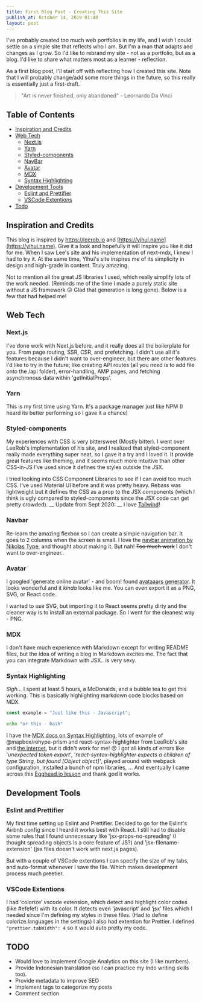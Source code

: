 ```yaml
---
title: First Blog Post - Creating This Site
publish_at: October 14, 2019 01:40
layout: post
---
```


I've probably created too much web portfolios in my life, and I wish I could settle on a simple site that reflects who I am. But I'm a man that adapts and changes as I grow. So I'd like to rebrand my site - not as a portfolio, but as a blog. I'd like to share what matters most as a learner - reflection.

As a first blog post, I'll start off with reflecting how I created this site. Note that I will probably change/add some more things in the future, so this really is essentially just a first-draft.

> "Art is never finished, only abandoned" - Leornardo Da Vinci

## Table of Contents

-   [Inspiration and Credits](#inspiration-and-credits)
-   [Web Tech](#web-tech)
    -   [Next.js](#next.js)
    -   [Yarn](#yarn)
    -   [Styled-components](#styled-components)
    -   [NavBar](#navbar)
    -   [Avatar](#avatar)
    -   [MDX](#mdx)
    -   [Syntax Highlighting](#syntax-highlighting)
-   [Development Tools](#development-tools)
    -   [Eslint and Prettifier](#eslint-and-prettifier)
    -   [VSCode Extentions](#vscode-extentions)
-   [Todo](#todo)

## Inspiration and Credits

This blog is inspired by https://leerob.io and [https://yihui.name](https://yihui.name). Give it a look and hopefully it will inspire you like it did for me. When I saw Lee's site and his implementation of next-mdx, I knew I had to try it. At the same time, Yihui's site inspires me of its simplicity in design and high-grade in content. Truly amazing.

Not to mention all the great JS libraries I used, which really simplify lots of the work needed. (Reminds me of the time I made a purely static site without a JS framework :confounded: Glad that generation is long gone). Below is a few that had helped me!

## Web Tech

### Next.js

I've done work with Next.js before, and it really does all the boilerplate for you. From page routing, SSR, CSR, and prefetching. I didn't use all it's features because I didn't want to over-engineer, but there are other features I'd like to try in the future; like creating API routes (all you need is to add file onto the /api folder), error-handling, AMP pages, and fetching asynchronous data within 'getInitialProps'.

### Yarn

This is my first time using Yarn. It's a package manager just like NPM (I heard its better performing so I gave it a chance)

### Styled-components

My experiences with CSS is very bittersweet (Mostly bitter). I went over LeeRob's implementation of his site, and I realized that styled-component really made everything super neat, so I gave it a try and I loved it. It provide great features like theming, and it seems much more intuitive than other CSS-in-JS I've used since it defines the styles outside the JSX.

I tried looking into CSS Component Libraries to see if I can avoid too much CSS. I've used Material UI before and it was pretty heavy. Rebass was lightweight but it defines the CSS as a prop to the JSX components (which I think is ugly compared to styled-components since the JSX code can get pretty crowded). __ Update from Sept 2020: __ I love [Tailwind](https://tailwindcss.com/)!

### Navbar

Re-learn the amazing flexbox so I can create a simple navigation bar. It goes to 2 columns when the screen is small. I love the [navbar animation by Nikolas Type](https://www.nikolastype.com/), and thought about making it. But nah! ~~Too much work~~ I don't want to over-engineer..

### Avatar

I googled 'generate online avatar' - and boom! found [avataaars generator](https://getavataaars.com/). It looks wonderful and it _kinda_ looks like me. You can even export it as a PNG, SVG, or React code.

I wanted to use SVG, but importing it to React seems pretty dirty and the cleaner way is to install an external package. So I went for the cleanest way - PNG.

### MDX

I don't have much experience with Markdown except for writing README files, but the idea of writing a blog in Markdown excites me. The fact that you can integrate Markdown with JSX.. is very sexy.

### Syntax Highlighting

_Sigh..._ I spent at least 5 hours, a McDonalds, and a bubble tea to get this working. This is basically highlighting markdown code blocks based on MDX.

```javascript
const example = "Just like this - Javascript";
```

```bash
echo "or this - bash"
```

I have the [MDX docs on Syntax Highlighting](https://mdxjs.com/guides/syntax-highlighting), lots of example of @mapbox/rehype-prism and react-syntax-highlighter from LeeRob's site and [the internet](https://medium.com/young-developer/react-markdown-code-and-syntax-highlighting-632d2f9b4ada), but it didn't work for me! :cry:
I got all kinds of errors like '_unexpected token export_', '_react-syntax-highlighter expects a children of type String, but found [Object object]'_, played around with webpack configuration, installed a bunch of npm libraries, ... And eventually I came across this [Egghead.io lesson](https://egghead.io/lessons/react-syntax-highlighting-code-blocks-using-components-with-prism-react-renderer-and-gatsby-mdx) and thank god it works.

## Development Tools

### Eslint and Prettifier

My first time setting up Eslint and Prettifier. Decided to go for the Eslint's Airbnb config since I heard it works best with React. I still had to disable some rules that I found unnecessary like 'jsx-props-no-spreading' (I thought spreading objects is a core feature of JS?) and 'jsx-filename-extension' (jsx files doesn't work with next.js pages).

But with a couple of VSCode extentions I can specify the size of my tabs, and auto-format whenever I save the file. Which makes development process much preetier.

### VSCode Extentions

I had ‘colorize’ vscode extension, which detect and highlight color codes (like #efefef) with its color. It detects even ‘javascript’ and ‘jsx’ files which I needed since I'm defining my styles in these files. (Had to define colorize.languages in the settings)
I also had extention for Prettier. I defined `"prettier.tabWidth": 4` so it would auto pretty my code.

## TODO

-   Would love to implement Google Analytics on this site (I like numbers).
-   Provide Indonesian translation (so I can practice my Indo writing skills too).
-   Provide metadata to improve SEO
-   Implement tags to categorize my posts
-   Comment section
